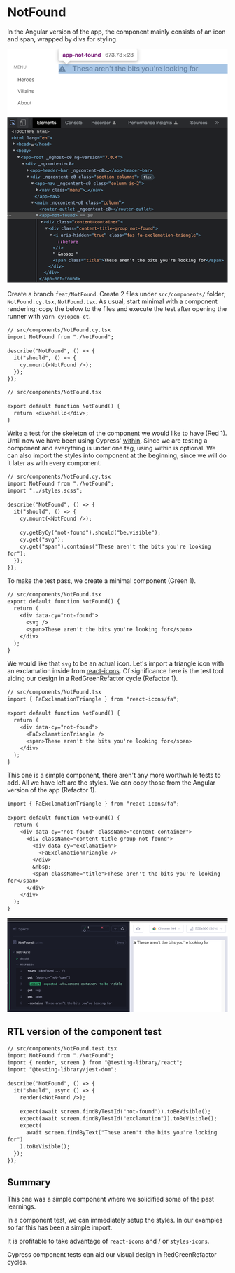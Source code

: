 # NotFound

In the Angular version of the app, the component mainly consists of an icon and span, wrapped by divs for styling.

![NotFound-initial](../img/NotFound-initial.png)

Create a branch `feat/NotFound`. Create 2 files under `src/components/` folder; `NotFound.cy.tsx`, `NotFound.tsx`. As usual, start minimal with a component rendering; copy the below to the files and execute the test after opening the runner with `yarn cy:open-ct`.

```tsx
// src/components/NotFound.cy.tsx
import NotFound from "./NotFound";

describe("NotFound", () => {
  it("should", () => {
    cy.mount(<NotFound />);
  });
});
```

```tsx
// src/components/NotFound.tsx

export default function NotFound() {
  return <div>hello</div>;
}
```

Write a test for the skeleton of the component we would like to have (Red 1). Until now we have been using Cypress' [within](https://docs.cypress.io/api/commands/within). Since we are testing a component and everything is under one tag, using within is optional. We can also import the styles into component at the beginning, since we will do it later as with every component.

```tsx
// src/components/NotFound.cy.tsx
import NotFound from "./NotFound";
import "../styles.scss";

describe("NotFound", () => {
  it("should", () => {
    cy.mount(<NotFound />);

    cy.getByCy("not-found").should("be.visible");
    cy.get("svg");
    cy.get("span").contains("These aren't the bits you're looking for");
  });
});
```

To make the test pass, we create a minimal component (Green 1).

```tsx
// src/components/NotFound.tsx
export default function NotFound() {
  return (
    <div data-cy="not-found">
      <svg />
      <span>These aren't the bits you're looking for</span>
    </div>
  );
}
```

We would like that `svg` to be an actual icon. Let's import a triangle icon with an exclamation inside from [react-icons](https://react-icons.github.io/react-icons/search?q=tria). Of significance here is the test tool aiding our design in a RedGreenRefactor cycle (Refactor 1).

```tsx
// src/components/NotFound.tsx
import { FaExclamationTriangle } from "react-icons/fa";

export default function NotFound() {
  return (
    <div data-cy="not-found">
      <FaExclamationTriangle />
      <span>These aren't the bits you're looking for</span>
    </div>
  );
}
```

This one is a simple component, there aren't any more worthwhile tests to add. All we have left are the styles. We can copy those from the Angular version of the app (Refactor 1).

```tsx
import { FaExclamationTriangle } from "react-icons/fa";

export default function NotFound() {
  return (
    <div data-cy="not-found" className="content-container">
      <div className="content-title-group not-found">
        <div data-cy="exclamation">
          <FaExclamationTriangle />
        </div>
        &nbsp;
        <span className="title">These aren't the bits you're looking for</span>
      </div>
    </div>
  );
}
```

![NotFound-Refactor1](../img/NotFound-Refactor1.png)

## RTL version of the component test

```tsx
// src/components/NotFound.test.tsx
import NotFound from "./NotFound";
import { render, screen } from "@testing-library/react";
import "@testing-library/jest-dom";

describe("NotFound", () => {
  it("should", async () => {
    render(<NotFound />);

    expect(await screen.findByTestId("not-found")).toBeVisible();
    expect(await screen.findByTestId("exclamation")).toBeVisible();
    expect(
      await screen.findByText("These aren't the bits you're looking for")
    ).toBeVisible();
  });
});
```

## Summary

This one was a simple component where we solidified some of the past learnings.

In a component test, we can immediately setup the styles. In our examples so far this has been a simple import.

It is profitable to take advantage of `react-icons` and / or `styles-icons`.

Cypress component tests can aid our visual design in RedGreenRefactor cycles.
